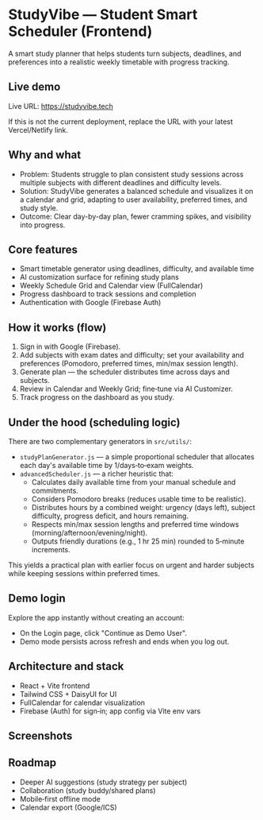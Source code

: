 # StudyVibe — Student Smart Scheduler (Frontend)

A smart study planner that helps students turn subjects, deadlines, and preferences into a realistic weekly timetable with progress tracking.

## Live demo

Live URL: https://studyvibe.tech

If this is not the current deployment, replace the URL with your latest Vercel/Netlify link.

## Why and what

- Problem: Students struggle to plan consistent study sessions across multiple subjects with different deadlines and difficulty levels.
- Solution: StudyVibe generates a balanced schedule and visualizes it on a calendar and grid, adapting to user availability, preferred times, and study style.
- Outcome: Clear day-by-day plan, fewer cramming spikes, and visibility into progress.

## Core features

- Smart timetable generator using deadlines, difficulty, and available time
- AI customization surface for refining study plans
- Weekly Schedule Grid and Calendar view (FullCalendar)
- Progress dashboard to track sessions and completion
- Authentication with Google (Firebase Auth)

## How it works (flow)

1. Sign in with Google (Firebase).
2. Add subjects with exam dates and difficulty; set your availability and preferences (Pomodoro, preferred times, min/max session length).
3. Generate plan — the scheduler distributes time across days and subjects.
4. Review in Calendar and Weekly Grid; fine‑tune via AI Customizer.
5. Track progress on the dashboard as you study.

## Under the hood (scheduling logic)

There are two complementary generators in `src/utils/`:

- `studyPlanGenerator.js` — a simple proportional scheduler that allocates each day's available time by 1/days‑to‑exam weights.
- `advancedScheduler.js` — a richer heuristic that:
  - Calculates daily available time from your manual schedule and commitments.
  - Considers Pomodoro breaks (reduces usable time to be realistic).
  - Distributes hours by a combined weight: urgency (days left), subject difficulty, progress deficit, and hours remaining.
  - Respects min/max session lengths and preferred time windows (morning/afternoon/evening/night).
  - Outputs friendly durations (e.g., 1 hr 25 min) rounded to 5‑minute increments.

This yields a practical plan with earlier focus on urgent and harder subjects while keeping sessions within preferred times.

## Demo login

Explore the app instantly without creating an account:

- On the Login page, click "Continue as Demo User".
- Demo mode persists across refresh and ends when you log out.

## Architecture and stack

- React + Vite frontend
- Tailwind CSS + DaisyUI for UI
- FullCalendar for calendar visualization
- Firebase (Auth) for sign‑in; app config via Vite env vars

## Screenshots

## Roadmap

- Deeper AI suggestions (study strategy per subject)
- Collaboration (study buddy/shared plans)
- Mobile‑first offline mode
- Calendar export (Google/ICS)
